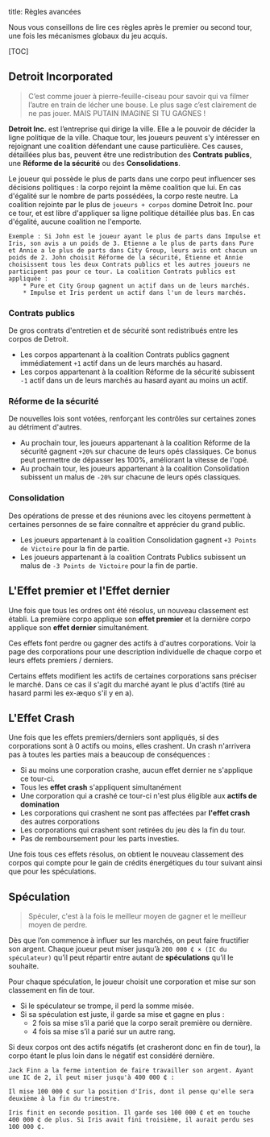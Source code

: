 title: Règles avancées

Nous vous conseillons de lire ces règles après le premier ou second tour, une fois les mécanismes globaux du jeu acquis.

[TOC]

## Detroit Incorporated
> C’est comme jouer à pierre-feuille-ciseau pour savoir qui va filmer l’autre en train de lécher une bouse. Le plus sage c’est clairement de ne pas jouer. MAIS PUTAIN IMAGINE SI TU GAGNES !

**Detroit Inc.** est l’entreprise qui dirige la ville. Elle a le pouvoir de décider la ligne politique de la ville. Chaque tour, les joueurs peuvent s'y intéresser en rejoignant une coalition défendant une cause particulière. Ces causes, détaillées plus bas, peuvent être une redistribution des **Contrats publics**, une **Réforme de la sécurité** ou des **Consolidations**.

Le joueur qui possède le plus de parts dans une corpo peut influencer ses décisions politiques : la corpo rejoint la même coalition que lui.
En cas d'égalité sur le nombre de parts possédées, la corpo reste neutre.
La coalition rejointe par le plus de `joueurs + corpos` domine Detroit Inc. pour ce tour, et est libre d'appliquer sa ligne politique détaillée plus bas.
En cas d'égalité, aucune coalition ne l'emporte.

    Exemple : Si John est le joueur ayant le plus de parts dans Impulse et Iris, son avis a un poids de 3. Etienne a le plus de parts dans Pure et Annie a le plus de parts dans City Group, leurs avis ont chacun un poids de 2. John choisit Réforme de la sécurité, Étienne et Annie choisissent tous les deux Contrats publics et les autres joueurs ne participent pas pour ce tour. La coalition Contrats publics est appliquée :
        * Pure et City Group gagnent un actif dans un de leurs marchés.
        * Impulse et Iris perdent un actif dans l'un de leurs marchés.

### Contrats publics
De gros contrats d'entretien et de sécurité sont redistribués entre les corpos de Detroit.

* Les corpos appartenant à la coalition Contrats publics gagnent immédiatement `+1` actif dans un de leurs marchés au hasard.
* Les corpos appartenant à la coalition Réforme de la sécurité subissent `-1` actif dans un de leurs marchés au hasard ayant au moins un actif.

### Réforme de la sécurité
De nouvelles lois sont votées, renforçant les contrôles sur certaines zones au détriment d'autres.

* Au prochain tour, les joueurs appartenant à la coalition Réforme de la sécurité gagnent `+20%` sur chacune de leurs opés classiques. Ce bonus peut permettre de dépasser les 100%, améliorant la vitesse de l'opé. 
* Au prochain tour, les joueurs appartenant à la coalition Consolidation subissent un malus de `-20%` sur chacune de leurs opés classiques.

### Consolidation
Des opérations de presse et des réunions avec les citoyens permettent à certaines personnes de se faire connaître et apprécier du grand public.

* Les joueurs appartenant à la coalition Consolidation gagnent `+3 Points de Victoire` pour la fin de partie.
* Les joueurs appartenant à la coalition Contrats Publics subissent un malus de `-3 Points de Victoire` pour la fin de partie.

## L'Effet premier et l'Effet dernier

Une fois que tous les ordres ont été résolus, un nouveau classement est établi. La première corpo applique son **effet premier** et la dernière corpo applique son **effet dernier** simultanément.

Ces effets font perdre ou gagner des actifs à d'autres corporations.
Voir la page des corporations pour une description individuelle de chaque corpo et leurs effets premiers / derniers.

Certains effets modifient les actifs de certaines corporations sans préciser le marché. Dans ce cas il s'agit du marché ayant le plus d'actifs (tiré au hasard parmi les ex-æquo s'il y en a).

## L'Effet Crash
Une fois que les effets premiers/derniers sont appliqués, si des corporations sont à 0 actifs ou moins, elles crashent. Un crash n'arrivera pas à toutes les parties mais a beaucoup de conséquences :

* Si au moins une corporation crashe, aucun effet dernier ne s'applique ce tour-ci.
* Tous les **effet crash** s'appliquent simultanément
* Une corporation qui a crashé ce tour-ci n'est plus éligible aux **actifs de domination**
* Les corporations qui crashent ne sont pas affectées par **l'effet crash** des autres corporations
* Les corporations qui crashent sont retirées du jeu dès la fin du tour.
* Pas de remboursement pour les parts investies.

Une fois tous ces effets résolus, on obtient le nouveau classement des corpos qui compte pour le gain de crédits énergétiques du tour suivant ainsi que pour les spéculations.

## Spéculation 
>Spéculer, c'est à la fois le meilleur moyen de gagner et le meilleur moyen de perdre.

Dès que l’on commence à influer sur les marchés, on peut faire fructifier son argent. Chaque joueur peut miser jusqu’à `200 000 ₵ × (IC du spéculateur)` qu’il peut répartir entre autant de **spéculations** qu’il le souhaite.

Pour chaque spéculation, le joueur choisit une corporation et mise sur son classement en fin de tour.

* Si le spéculateur se trompe, il perd la somme misée.
* Si sa spéculation est juste, il garde sa mise et gagne en plus :
    * 2 fois sa mise s’il a parié que la corpo serait première ou dernière.
    * 4 fois sa mise s’il a parié sur un autre rang.

Si deux corpos ont des actifs négatifs (et crasheront donc en fin de tour), la corpo étant le plus loin dans le négatif est considéré dernière.

    Jack Finn a la ferme intention de faire travailler son argent. Ayant une IC de 2, il peut miser jusqu'à 400 000 ₵ :

    Il mise 100 000 ₵ sur la position d'Iris, dont il pense qu'elle sera deuxième à la fin du trimestre.

    Iris finit en seconde position. Il garde ses 100 000 ₵ et en touche 400 000 ₵ de plus. Si Iris avait fini troisième, il aurait perdu ses 100 000 ₵.
